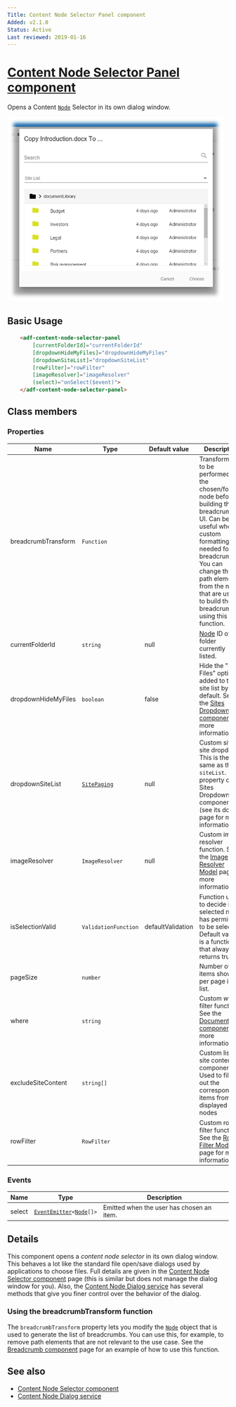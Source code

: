 ```yaml
---
Title: Content Node Selector Panel component
Added: v2.1.0
Status: Active
Last reviewed: 2019-01-16
---
```


# [Content Node Selector Panel component](../../lib/content-services/content-node-selector/content-node-selector-panel.component.ts "Defined in content-node-selector-panel.component.ts")

Opens a Content [`Node`](https://github.com/Alfresco/alfresco-js-api/blob/development/src/api/content-rest-api/docs/Node.md) Selector in its own dialog window.

![Content Node Selector screenshot](../docassets/images/ContentNodeSelector.png)

## Basic Usage

```html
    <adf-content-node-selector-panel
        [currentFolderId]="currentFolderId"
        [dropdownHideMyFiles]="dropdownHideMyFiles"
        [dropdownSiteList]="dropdownSiteList"
        [rowFilter]="rowFilter"
        [imageResolver]="imageResolver"
        (select)="onSelect($event)">
    </adf-content-node-selector-panel>
```

## Class members

### Properties

| Name | Type | Default value | Description |
| ---- | ---- | ------------- | ----------- |
| breadcrumbTransform | `Function` |  | Transformation to be performed on the chosen/folder node before building the breadcrumb UI. Can be useful when custom formatting is needed for the breadcrumb. You can change the path elements from the node that are used to build the breadcrumb using this function. |
| currentFolderId | `string` | null | [Node](https://github.com/Alfresco/alfresco-js-api/blob/development/src/api/content-rest-api/docs/Node.md) ID of the folder currently listed. |
| dropdownHideMyFiles | `boolean` | false | Hide the "My Files" option added to the site list by default. See the [Sites Dropdown component](sites-dropdown.component.md) for more information. |
| dropdownSiteList | [`SitePaging`](https://github.com/Alfresco/alfresco-js-api/blob/master/src/alfresco-core-rest-api/docs/SitePaging.md) | null | Custom site for site dropdown. This is the same as the `siteList`. property of the Sites Dropdown component (see its doc page for more information). |
| imageResolver | `ImageResolver` | null | Custom image resolver function. See the [Image Resolver Model](image-resolver.model.md) page for more information. |
| isSelectionValid | `ValidationFunction` | defaultValidation | Function used to decide if the selected node has permission to be selected. Default value is a function that always returns true. |
| pageSize | `number` |  | Number of items shown per page in the list. |
| where | `string` |  | Custom _where_ filter function. See the [Document List component](../content-services/document-list.component.md) for more information. |
| excludeSiteContent | `string[]` |  | Custom list of site content componentIds. Used to filter out the corresponding items from the displayed nodes |
| rowFilter | `RowFilter` |  | Custom row filter function. See the [Row Filter Model](row-filter.model.md) page for more information. |

### Events

| Name | Type | Description |
| ---- | ---- | ----------- |
| select | [`EventEmitter`](https://angular.io/api/core/EventEmitter)`<`[`Node`](https://github.com/Alfresco/alfresco-js-api/blob/development/src/api/content-rest-api/docs/Node.md)`[]>` | Emitted when the user has chosen an item. |

## Details

This component opens a _content node selector_ in its own dialog window. This behaves a lot like the
standard file open/save dialogs used by applications to choose files. Full details are given in the
[Content Node Selector component](content-node-selector.component.md) page (this is similar but does
not manage the dialog window for you). Also, the
[Content Node Dialog service](content-node-dialog.service.md) has several methods that give you
finer control over the behavior of the dialog.

### Using the breadcrumbTransform function

The `breadcrumbTransform` property lets you modify the [`Node`](https://github.com/Alfresco/alfresco-js-api/blob/development/src/api/content-rest-api/docs/Node.md) object that is used to generate the
list of breadcrumbs. You can use this, for example, to remove path elements that are not
relevant to the use case. See the [Breadcrumb component](breadcrumb.component.md) page for an
example of how to use this function.

## See also

-   [Content Node Selector component](content-node-selector.component.md)
-   [Content Node Dialog service](content-node-dialog.service.md)
